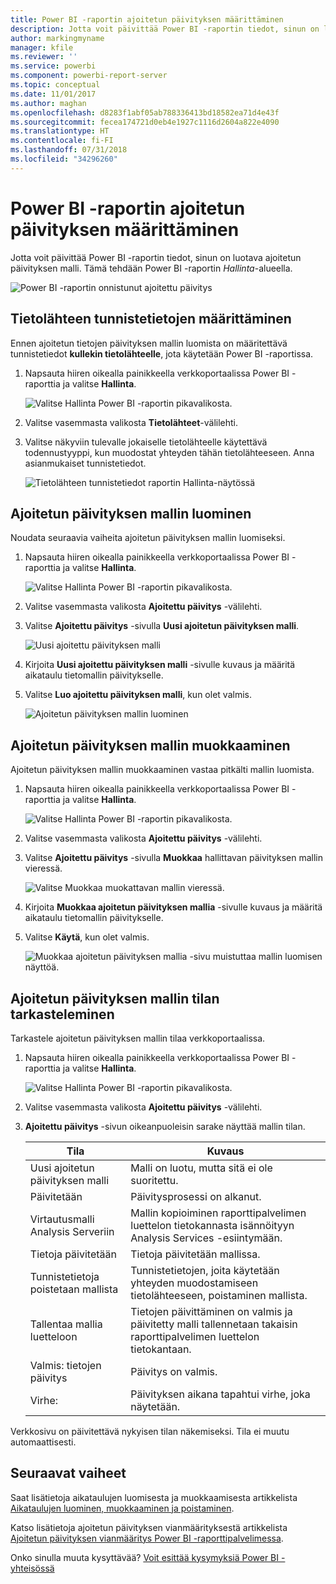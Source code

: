 ```yaml
---
title: Power BI -raportin ajoitetun päivityksen määrittäminen
description: Jotta voit päivittää Power BI -raportin tiedot, sinun on luotava ajoitetun päivityksen malli.
author: markingmyname
manager: kfile
ms.reviewer: ''
ms.service: powerbi
ms.component: powerbi-report-server
ms.topic: conceptual
ms.date: 11/01/2017
ms.author: maghan
ms.openlocfilehash: d8283f1abf05ab788336413bd18582ea71d4e43f
ms.sourcegitcommit: fecea174721d0eb4e1927c1116d2604a822e4090
ms.translationtype: HT
ms.contentlocale: fi-FI
ms.lasthandoff: 07/31/2018
ms.locfileid: "34296260"
---
```

# <a name="how-to-configure-power-bi-report-scheduled-refresh"></a>Power BI -raportin ajoitetun päivityksen määrittäminen
Jotta voit päivittää Power BI -raportin tiedot, sinun on luotava ajoitetun päivityksen malli. Tämä tehdään Power BI -raportin *Hallinta*-alueella.

![Power BI -raportin onnistunut ajoitettu päivitys](media/configure-scheduled-refresh/scheduled-refresh-success.png)

## <a name="configure-data-source-credentials"></a>Tietolähteen tunnistetietojen määrittäminen
Ennen ajoitetun tietojen päivityksen mallin luomista on määritettävä tunnistetiedot **kullekin tietolähteelle**, jota käytetään Power BI -raportissa.

1. Napsauta hiiren oikealla painikkeella verkkoportaalissa Power BI -raporttia ja valitse **Hallinta**.
   
    ![Valitse Hallinta Power BI -raportin pikavalikosta.](media/configure-scheduled-refresh/manage-power-bi-report.png)
2. Valitse vasemmasta valikosta **Tietolähteet**-välilehti.
3. Valitse näkyviin tulevalle jokaiselle tietolähteelle käytettävä todennustyyppi, kun muodostat yhteyden tähän tietolähteeseen. Anna asianmukaiset tunnistetiedot.
   
    ![Tietolähteen tunnistetiedot raportin Hallinta-näytössä](media/configure-scheduled-refresh/data-source-credentials.png)

## <a name="creating-a-schedule-refresh-plan"></a>Ajoitetun päivityksen mallin luominen
Noudata seuraavia vaiheita ajoitetun päivityksen mallin luomiseksi.

1. Napsauta hiiren oikealla painikkeella verkkoportaalissa Power BI -raporttia ja valitse **Hallinta**.
   
    ![Valitse Hallinta Power BI -raportin pikavalikosta.](media/configure-scheduled-refresh/manage-power-bi-report.png)
2. Valitse vasemmasta valikosta **Ajoitettu päivitys** -välilehti.
3. Valitse **Ajoitettu päivitys** -sivulla **Uusi ajoitetun päivityksen malli**.
   
    ![Uusi ajoitettu päivityksen malli](media/configure-scheduled-refresh/new-scheduled-refresh-plan.png)
4. Kirjoita **Uusi ajoitettu päivityksen malli** -sivulle kuvaus ja määritä aikataulu tietomallin päivitykselle.
5. Valitse **Luo ajoitettu päivityksen malli**, kun olet valmis.
   
    ![Ajoitetun päivityksen mallin luominen](media/configure-scheduled-refresh/create-scheduled-refresh-plan.png)

## <a name="modifying-a-schedule-refresh-plan"></a>Ajoitetun päivityksen mallin muokkaaminen
Ajoitetun päivityksen mallin muokkaaminen vastaa pitkälti mallin luomista.

1. Napsauta hiiren oikealla painikkeella verkkoportaalissa Power BI -raporttia ja valitse **Hallinta**.
   
    ![Valitse Hallinta Power BI -raportin pikavalikosta.](media/configure-scheduled-refresh/manage-power-bi-report.png)
2. Valitse vasemmasta valikosta **Ajoitettu päivitys** -välilehti.
3. Valitse **Ajoitettu päivitys** -sivulla **Muokkaa** hallittavan päivityksen mallin vieressä.
   
    ![Valitse Muokkaa muokattavan mallin vieressä.](media/configure-scheduled-refresh/edit-scheduled-refresh-plan.png)
4. Kirjoita **Muokkaa ajoitetun päivityksen mallia** -sivulle kuvaus ja määritä aikataulu tietomallin päivitykselle.
5. Valitse **Käytä**, kun olet valmis.
   
    ![Muokkaa ajoitetun päivityksen mallia -sivu muistuttaa mallin luomisen näyttöä.](media/configure-scheduled-refresh/edit-scheduled-refresh-plan-page.png)

## <a name="viewing-the-status-of-schedule-refresh-plan"></a>Ajoitetun päivityksen mallin tilan tarkasteleminen
Tarkastele ajoitetun päivityksen mallin tilaa verkkoportaalissa.

1. Napsauta hiiren oikealla painikkeella verkkoportaalissa Power BI -raporttia ja valitse **Hallinta**.
   
    ![Valitse Hallinta Power BI -raportin pikavalikosta.](media/configure-scheduled-refresh/manage-power-bi-report.png)
2. Valitse vasemmasta valikosta **Ajoitettu päivitys** -välilehti.
3. **Ajoitettu päivitys** -sivun oikeanpuoleisin sarake näyttää mallin tilan.
   
   | **Tila** | **Kuvaus** |
   | --- | --- |
   | Uusi ajoitetun päivityksen malli |Malli on luotu, mutta sitä ei ole suoritettu. |
   | Päivitetään |Päivitysprosessi on alkanut. |
   | Virtautusmalli Analysis Serveriin |Mallin kopioiminen raporttipalvelimen luettelon tietokannasta isännöityyn Analysis Services -esiintymään. |
   | Tietoja päivitetään |Tietoja päivitetään mallissa. |
   | Tunnistetietoja poistetaan mallista |Tunnistetietojen, joita käytetään yhteyden muodostamiseen tietolähteeseen, poistaminen mallista. |
   | Tallentaa mallia luetteloon |Tietojen päivittäminen on valmis ja päivitetty malli tallennetaan takaisin raporttipalvelimen luettelon tietokantaan. |
   | Valmis: tietojen päivitys |Päivitys on valmis. |
   | Virhe: |Päivityksen aikana tapahtui virhe, joka näytetään. |

Verkkosivu on päivitettävä nykyisen tilan näkemiseksi. Tila ei muutu automaattisesti.

## <a name="next-steps"></a>Seuraavat vaiheet
Saat lisätietoja aikataulujen luomisesta ja muokkaamisesta artikkelista [Aikataulujen luominen, muokkaaminen ja poistaminen](https://docs.microsoft.com/sql/reporting-services/subscriptions/create-modify-and-delete-schedules).

Katso lisätietoja ajoitetun päivityksen vianmäärityksestä artikkelista [Ajoitetun päivityksen vianmääritys Power BI -raporttipalvelimessa](scheduled-refresh-troubleshoot.md).

Onko sinulla muuta kysyttävää? [Voit esittää kysymyksiä Power BI -yhteisössä](https://community.powerbi.com/)

